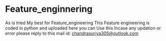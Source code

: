 # Feature_enginnering
  As is tried My best for Feature_engineering
  This Feature engineering is coded in python and uploaded here you can Use this
  Incase any updation or error please reply to this mail id: chandrasuriya305@outlook.com
